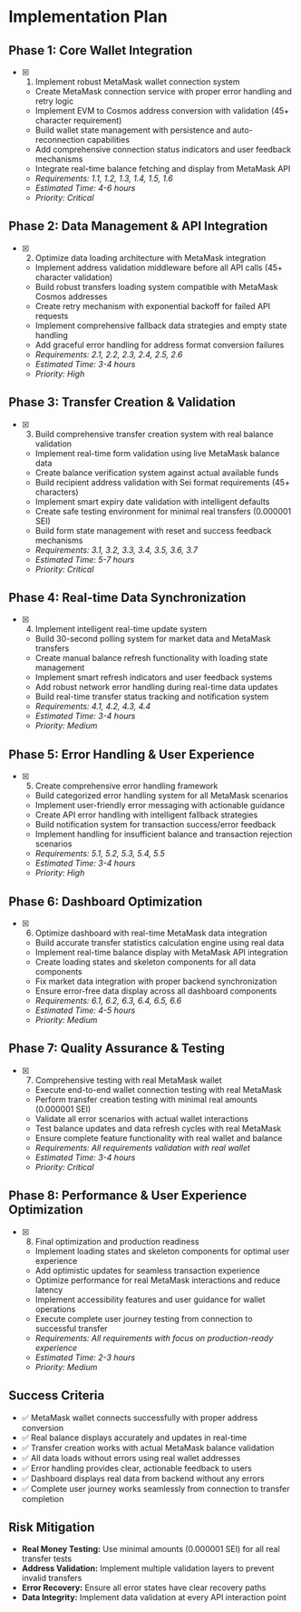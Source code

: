 # Implementation Plan

## Phase 1: Core Wallet Integration

- [x] 1. Implement robust MetaMask wallet connection system
  - Create MetaMask connection service with proper error handling and retry logic
  - Implement EVM to Cosmos address conversion with validation (45+ character requirement)
  - Build wallet state management with persistence and auto-reconnection capabilities
  - Add comprehensive connection status indicators and user feedback mechanisms
  - Integrate real-time balance fetching and display from MetaMask API
  - _Requirements: 1.1, 1.2, 1.3, 1.4, 1.5, 1.6_
  - _Estimated Time: 4-6 hours_
  - _Priority: Critical_

## Phase 2: Data Management & API Integration

- [x] 2. Optimize data loading architecture with MetaMask integration
  - Implement address validation middleware before all API calls (45+ character validation)
  - Build robust transfers loading system compatible with MetaMask Cosmos addresses
  - Create retry mechanism with exponential backoff for failed API requests
  - Implement comprehensive fallback data strategies and empty state handling
  - Add graceful error handling for address format conversion failures
  - _Requirements: 2.1, 2.2, 2.3, 2.4, 2.5, 2.6_
  - _Estimated Time: 3-4 hours_
  - _Priority: High_

## Phase 3: Transfer Creation & Validation

- [x] 3. Build comprehensive transfer creation system with real balance validation
  - Implement real-time form validation using live MetaMask balance data
  - Create balance verification system against actual available funds
  - Build recipient address validation with Sei format requirements (45+ characters)
  - Implement smart expiry date validation with intelligent defaults
  - Create safe testing environment for minimal real transfers (0.000001 SEI)
  - Build form state management with reset and success feedback mechanisms
  - _Requirements: 3.1, 3.2, 3.3, 3.4, 3.5, 3.6, 3.7_
  - _Estimated Time: 5-7 hours_
  - _Priority: Critical_

## Phase 4: Real-time Data Synchronization

- [x] 4. Implement intelligent real-time update system
  - Build 30-second polling system for market data and MetaMask transfers
  - Create manual balance refresh functionality with loading state management
  - Implement smart refresh indicators and user feedback systems
  - Add robust network error handling during real-time data updates
  - Build real-time transfer status tracking and notification system
  - _Requirements: 4.1, 4.2, 4.3, 4.4_
  - _Estimated Time: 3-4 hours_
  - _Priority: Medium_

## Phase 5: Error Handling & User Experience

- [x] 5. Create comprehensive error handling framework
  - Build categorized error handling system for all MetaMask scenarios
  - Implement user-friendly error messaging with actionable guidance
  - Create API error handling with intelligent fallback strategies
  - Build notification system for transaction success/error feedback
  - Implement handling for insufficient balance and transaction rejection scenarios
  - _Requirements: 5.1, 5.2, 5.3, 5.4, 5.5_
  - _Estimated Time: 3-4 hours_
  - _Priority: High_

## Phase 6: Dashboard Optimization

- [x] 6. Optimize dashboard with real-time MetaMask data integration
  - Build accurate transfer statistics calculation engine using real data
  - Implement real-time balance display with MetaMask API integration
  - Create loading states and skeleton components for all data components
  - Fix market data integration with proper backend synchronization
  - Ensure error-free data display across all dashboard components
  - _Requirements: 6.1, 6.2, 6.3, 6.4, 6.5, 6.6_
  - _Estimated Time: 4-5 hours_
  - _Priority: Medium_

## Phase 7: Quality Assurance & Testing

- [x] 7. Comprehensive testing with real MetaMask wallet
  - Execute end-to-end wallet connection testing with real MetaMask
  - Perform transfer creation testing with minimal real amounts (0.000001 SEI)
  - Validate all error scenarios with actual wallet interactions
  - Test balance updates and data refresh cycles with real MetaMask
  - Ensure complete feature functionality with real wallet and balance
  - _Requirements: All requirements validation with real wallet_
  - _Estimated Time: 3-4 hours_
  - _Priority: Critical_

## Phase 8: Performance & User Experience Optimization

- [x] 8. Final optimization and production readiness
  - Implement loading states and skeleton components for optimal user experience
  - Add optimistic updates for seamless transaction experience
  - Optimize performance for real MetaMask interactions and reduce latency
  - Implement accessibility features and user guidance for wallet operations
  - Execute complete user journey testing from connection to successful transfer
  - _Requirements: All requirements with focus on production-ready experience_
  - _Estimated Time: 2-3 hours_
  - _Priority: Medium_

## Success Criteria

- ✅ MetaMask wallet connects successfully with proper address conversion
- ✅ Real balance displays accurately and updates in real-time
- ✅ Transfer creation works with actual MetaMask balance validation
- ✅ All data loads without errors using real wallet addresses
- ✅ Error handling provides clear, actionable feedback to users
- ✅ Dashboard displays real data from backend without any errors
- ✅ Complete user journey works seamlessly from connection to transfer completion

## Risk Mitigation

- **Real Money Testing:** Use minimal amounts (0.000001 SEI) for all real transfer tests
- **Address Validation:** Implement multiple validation layers to prevent invalid transfers
- **Error Recovery:** Ensure all error states have clear recovery paths
- **Data Integrity:** Implement data validation at every API interaction point